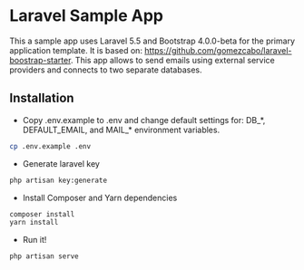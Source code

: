 # Laravel Sample App

This a sample app uses Laravel 5.5 and Bootstrap 4.0.0-beta for the primary application template. It is based on: https://github.com/gomezcabo/laravel-boostrap-starter. This app allows to send emails using external service providers and connects to two separate databases.

## Installation

* Copy .env.example to .env and change default settings for: DB_\*, DEFAULT_EMAIL, and MAIL_\* environment variables.

```bash
cp .env.example .env
```

* Generate laravel key

```bash
php artisan key:generate
```

* Install Composer and Yarn dependencies

```bash
composer install
yarn install
```

* Run it!

```bash
php artisan serve
```
